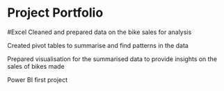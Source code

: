 # Project Portfolio

#Excel
 Cleaned and prepared data on the bike sales for analysis 
 
 Created pivot tables to summarise and find patterns in the data
 
 Prepared visualisation for the summarised data to provide insights on the sales of bikes made


Power BI first project
